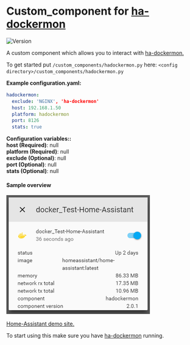 # Custom_component for [ha-dockermon](https://github.com/philhawthorne/ha-dockermon)
![Version](https://img.shields.io/badge/version-2.0.1-green.svg?style=for-the-badge)
  
A custom component which allows you to interact with [ha-dockermon.](https://github.com/philhawthorne/ha-dockermon)
  
To get started put `/custom_components/hadockermon.py` here:
`<config directory>/custom_components/hadockermon.py`  
  
**Example configuration.yaml:**
```yaml
hadockermon:
  exclude: 'NGINX', 'ha-dockermon'
  host: 192.168.1.50
  platform: hadockermon
  port: 8126
  stats: true
```
**Configuration variables::**  
**host (Required)**: null  
**platform (Required)**: null  
**exclude (Optional)**: null  
**port (Optional)**: null  
**stats (Optional)**: null  
#### Sample overview
![Sample overview](overview.png)
  
[Home-Assistant demo site.](https://ha-test-hadcokermon.halfdecent.io/)
  
To start using this make sure you have [ha-dockermon](https://github.com/philhawthorne/ha-dockermon) running.  
